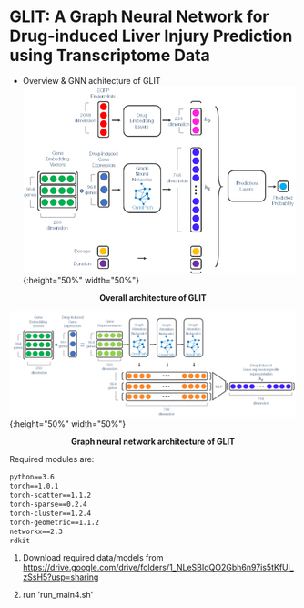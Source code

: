 # GLIT: A Graph Neural Network for Drug-induced Liver Injury Prediction using Transcriptome Data

- Overview & GNN achitecture of GLIT
![figure1](workflowA.png){:height="50%" width="50%"}
<p align="center">
  <b> Overall architecture of GLIT </b>
</p>

![figure2](workflowB.png){:height="50%" width="50%"}
<p align="center">
  <b> Graph neural network architecture of GLIT </b>
</p>

Required modules are:

```
python==3.6
torch==1.0.1
torch-scatter==1.1.2
torch-sparse==0.2.4
torch-cluster==1.2.4
torch-geometric==1.1.2
networkx==2.3
rdkit
```

1. Download required data/models from https://drive.google.com/drive/folders/1_NLeSBIdQO2Gbh6n97is5tKfUi_zSsH5?usp=sharing

2. run 'run_main4.sh'
